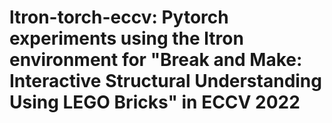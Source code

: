 # ltron-torch-eccv: Pytorch experiments using the ltron environment for "Break and Make: Interactive Structural Understanding Using LEGO Bricks" in ECCV 2022
